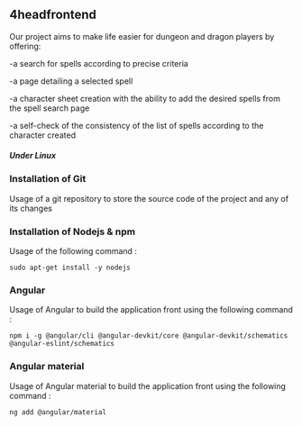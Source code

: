## 4headfrontend

Our project aims to make life easier for dungeon and dragon players by offering:

-a search for spells according to precise criteria

-a page detailing a selected spell

-a character sheet creation with the ability to add the desired spells from the spell search page

-a self-check of the consistency of the list of spells according to the character created

#### *Under Linux*

### Installation of Git
Usage of a git repository to store the source code of the project and any of its changes

### Installation of Nodejs & npm
Usage of the following command :

```sudo apt-get install -y nodejs```

### Angular
Usage of Angular to build the application front using the following command :

```npm i -g @angular/cli @angular-devkit/core @angular-devkit/schematics @angular-eslint/schematics```

### Angular material
Usage of Angular material to build the application front using the following command :

```ng add @angular/material```
